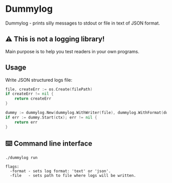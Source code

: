# Dummylog

Dummylog - prints silly messages to stdout or file in text of JSON format.

## ⚠️ This is not a logging library!

Main purpose is to help you test readers in your own programs.

## Usage

Write JSON structured logs file:
```go
file, createErr := os.Create(filePath)
if createErr != nil {
    return createErr
}

dummy := dummylog.New(dummylog.WithWriter(file), dummylog.WithFormat(dummylog.JSON))
if err := dummy.Start(ctx); err != nil {
    return err
}
```

## ⌨️ Command line interface

```
./dummylog run

flags: 
  -format - sets log format: 'text' or 'json'.
  -file   - sets path to file where logs will be written.
```

